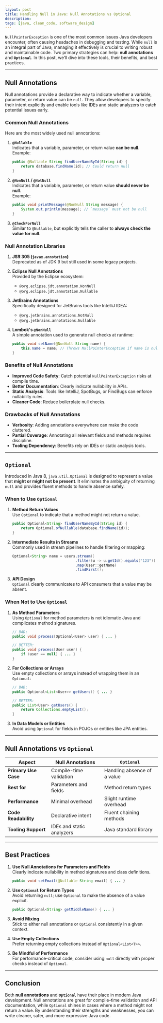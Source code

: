 ```yaml
---
layout: post
title: Handling Null in Java: Null Annotations vs Optional
description: 
tags: [java, clean_code, software_design]
---
```


`NullPointerException` is one of the most common issues Java developers encounter, often causing headaches in debugging and testing. While `null` is an integral part of Java, managing it effectively is crucial to writing robust and maintainable code. Two primary strategies can help: **null annotations** and **`Optional`**. In this post, we'll dive into these tools, their benefits, and best practices.

---

## **Null Annotations**

Null annotations provide a declarative way to indicate whether a variable, parameter, or return value can be `null`. They allow developers to specify their intent explicitly and enable tools like IDEs and static analyzers to catch potential issues early.

### **Common Null Annotations**

Here are the most widely used null annotations:

1. **`@Nullable`**  
   Indicates that a variable, parameter, or return value **can be null**.  
   Example:
   ```java
   public @Nullable String findUserNameById(String id) {
       return database.findName(id); // Could return null
   }
   ```

2. **`@NonNull` / `@NotNull`**  
   Indicates that a variable, parameter, or return value **should never be null**.  
   Example:
   ```java
   public void printMessage(@NonNull String message) {
       System.out.println(message); // `message` must not be null
   }
   ```

3. **`@CheckForNull`**  
   Similar to `@Nullable`, but explicitly tells the caller to **always check the value for null**.  

### **Null Annotation Libraries**

1. **JSR 305 (`javax.annotation`)**  
   Deprecated as of JDK 9 but still used in some legacy projects.

2. **Eclipse Null Annotations**  
   Provided by the Eclipse ecosystem:
   - `@org.eclipse.jdt.annotation.NonNull`
   - `@org.eclipse.jdt.annotation.Nullable`

3. **JetBrains Annotations**  
   Specifically designed for JetBrains tools like IntelliJ IDEA:
   - `@org.jetbrains.annotations.NotNull`
   - `@org.jetbrains.annotations.Nullable`

4. **Lombok's `@NonNull`**  
   A simple annotation used to generate null checks at runtime:
   ```java
   public void setName(@NonNull String name) {
       this.name = name; // Throws NullPointerException if name is null
   }
   ```

### **Benefits of Null Annotations**
- **Improved Code Safety**: Catch potential `NullPointerException` risks at compile time.
- **Better Documentation**: Clearly indicate nullability in APIs.
- **Static Analysis**: Tools like IntelliJ, SpotBugs, or FindBugs can enforce nullability rules.
- **Cleaner Code**: Reduce boilerplate null checks.

### **Drawbacks of Null Annotations**
- **Verbosity**: Adding annotations everywhere can make the code cluttered.
- **Partial Coverage**: Annotating all relevant fields and methods requires discipline.
- **Tooling Dependency**: Benefits rely on IDEs or static analysis tools.

---

## **`Optional`**

Introduced in Java 8, `java.util.Optional` is designed to represent a value that **might or might not be present**. It eliminates the ambiguity of returning `null` and provides fluent methods to handle absence safely.

### **When to Use `Optional`**

1. **Method Return Values**  
   Use `Optional` to indicate that a method might not return a value.  
   ```java
   public Optional<String> findUserNameById(String id) {
       return Optional.ofNullable(database.findName(id));
   }
   ```

2. **Intermediate Results in Streams**  
   Commonly used in stream pipelines to handle filtering or mapping:  
   ```java
   Optional<String> name = users.stream()
                                .filter(u -> u.getId().equals("123"))
                                .map(User::getName)
                                .findFirst();
   ```

3. **API Design**  
   `Optional` clearly communicates to API consumers that a value may be absent.

### **When Not to Use `Optional`**

1. **As Method Parameters**  
   Using `Optional` for method parameters is not idiomatic Java and complicates method signatures.  
   ```java
   // BAD:
   public void process(Optional<User> user) { ... }

   // BETTER:
   public void process(User user) {
       if (user == null) { ... }
   }
   ```

2. **For Collections or Arrays**  
   Use empty collections or arrays instead of wrapping them in an `Optional`:  
   ```java
   // BAD:
   public Optional<List<User>> getUsers() { ... }

   // BETTER:
   public List<User> getUsers() {
       return Collections.emptyList();
   }
   ```

3. **In Data Models or Entities**  
   Avoid using `Optional` for fields in POJOs or entities like JPA entities.

---

## **Null Annotations vs `Optional`**

| Aspect                     | Null Annotations         | `Optional`                  |
|----------------------------|--------------------------|-----------------------------|
| **Primary Use Case**        | Compile-time validation  | Handling absence of a value |
| **Best for**               | Parameters and fields    | Method return types         |
| **Performance**            | Minimal overhead         | Slight runtime overhead     |
| **Code Readability**       | Declarative intent       | Fluent chaining methods     |
| **Tooling Support**        | IDEs and static analyzers| Java standard library       |

---

## **Best Practices**

1. **Use Null Annotations for Parameters and Fields**  
   Clearly indicate nullability in method signatures and class definitions.
   ```java
   public void setEmail(@Nullable String email) { ... }
   ```

2. **Use `Optional` for Return Types**  
   Avoid returning `null`; use `Optional` to make the absence of a value explicit.
   ```java
   public Optional<String> getMiddleName() { ... }
   ```

3. **Avoid Mixing**  
   Stick to either null annotations or `Optional` consistently in a given context.

4. **Use Empty Collections**  
   Prefer returning empty collections instead of `Optional<List<T>>`.

5. **Be Mindful of Performance**  
   For performance-critical code, consider using `null` directly with proper checks instead of `Optional`.

---

## **Conclusion**

Both **null annotations** and **`Optional`** have their place in modern Java development. Null annotations are great for compile-time validation and API documentation, while `Optional` shines in cases where a method might not return a value. By understanding their strengths and weaknesses, you can write cleaner, safer, and more expressive Java code.

